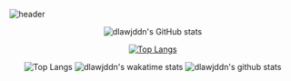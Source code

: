 ![header](https://capsule-render.vercel.app/api?type=transparent&color=auto&height=300&section=header&text=dlawjddn&fontSize=90)

<div align=center>

![dlawjddn's GitHub stats](https://github-readme-stats.vercel.app/api?username=dlawjddn&show_icons=true&theme=tokyonight)

[![Top Langs](https://github-readme-stats.vercel.app/api/top-langs/?username=dlawjddn&layout=compact&theme=dracula)](https://github.com/dlawjddn)
<div align=center>

  ![Top Langs](https://github-readme-stats.vercel.app/api/top-langs/?username=dlawjddn&layout=compact&theme=compact)
  ![dlawjddn's wakatime stats](https://github-readme-stats.vercel.app/api/wakatime?username=dlawjddn)
  ![dlawjddn's github stats](https://github-readme-stats.vercel.app/api?username=dlawjddn&show_icons=true)
</div>
